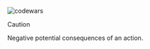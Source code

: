 ![codewars](https://www.codewars.com/users/A_Streltsov/badges/large)

> [!CAUTION]
> Negative potential consequences of an action.

